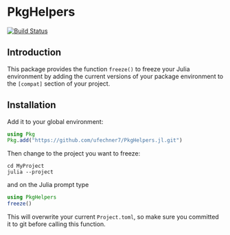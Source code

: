 # PkgHelpers

[![Build Status](https://github.com/ufechner7/PkgHelpers.jl/actions/workflows/CI.yml/badge.svg?branch=main)](https://github.com/ufechner7/PkgHelpers.jl/actions/workflows/CI.yml?query=branch%3Amain)

## Introduction
This package provides the function `freeze()` to freeze your Julia environment by adding
the current versions of your package environment to the `[compat]` section of your project.

## Installation

Add it to your global environment:  
```julia
using Pkg
Pkg.add("https://github.com/ufechner7/PkgHelpers.jl.git")
```
Then change to the project you want to freeze:  
```
cd MyProject
julia --project
```
and on the Julia prompt type
```julia
using PkgHelpers
freeze()
```
This will overwrite your current `Project.toml`, so make sure you committed it to git before calling this function.